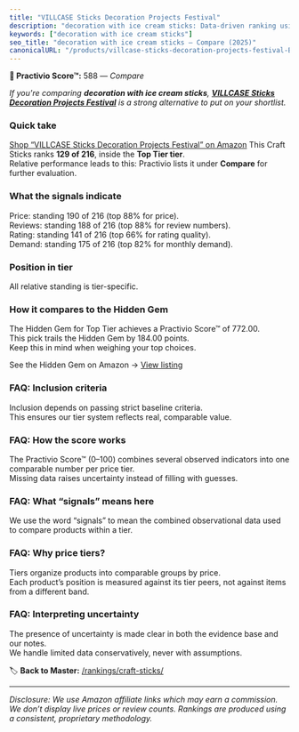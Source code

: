 ```yaml
---
title: "VILLCASE Sticks Decoration Projects Festival"
description: "decoration with ice cream sticks: Data-driven ranking using the Practivio Score™. Positioned by quality, value, demand, findability, momentum."
keywords: ["decoration with ice cream sticks"]
seo_title: "decoration with ice cream sticks — Compare (2025)"
canonicalURL: "/products/villcase-sticks-decoration-projects-festival-B0CYB7N1GG/"
---
```


**🛒 Practivio Score™:** 588 — _Compare_


*If you're comparing **decoration with ice cream sticks**, **[VILLCASE Sticks Decoration Projects Festival](https://www.amazon.com/dp/B0CYB7N1GG?tag=practivio-20)** is a strong alternative to put on your shortlist.*
### Quick take
[Shop “VILLCASE Sticks Decoration Projects Festival” on Amazon](https://www.amazon.com/dp/B0CYB7N1GG?tag=practivio-20)
This Craft Sticks ranks **129 of 216**, inside the **Top Tier tier**.  
Relative performance leads to this: Practivio lists it under **Compare** for further evaluation.

### What the signals indicate
Price: standing 190 of 216 (top 88% for price).  
Reviews: standing 188 of 216 (top 88% for review numbers).  
Rating: standing 141 of 216 (top 66% for rating quality).  
Demand: standing 175 of 216 (top 82% for monthly demand).

### Position in tier
All relative standing is tier-specific.

### How it compares to the Hidden Gem
The Hidden Gem for Top Tier achieves a Practivio Score™ of 772.00.  
This pick trails the Hidden Gem by 184.00 points.  
Keep this in mind when weighing your top choices.  

See the Hidden Gem on Amazon → [View listing](https://www.amazon.com/dp/B00OBC4CU2?tag=practivio-20)

### FAQ: Inclusion criteria
Inclusion depends on passing strict baseline criteria.  
This ensures our tier system reflects real, comparable value.

### FAQ: How the score works
The Practivio Score™ (0–100) combines several observed indicators into one comparable number per price tier.  
Missing data raises uncertainty instead of filling with guesses.

### FAQ: What “signals” means here
We use the word “signals” to mean the combined observational data used to compare products within a tier.

### FAQ: Why price tiers?
Tiers organize products into comparable groups by price.  
Each product’s position is measured against its tier peers, not against items from a different band.

### FAQ: Interpreting uncertainty
The presence of uncertainty is made clear in both the evidence base and our notes.  
We handle limited data conservatively, never with assumptions.

<!-- Missing template for Compare/CompareWithinPriceClass -->


🏷️ **Back to Master:** [/rankings/craft-sticks/](/rankings/craft-sticks/)

---
_Disclosure: We use Amazon affiliate links which may earn a commission. We don’t display live prices or review counts. Rankings are produced using a consistent, proprietary methodology._
